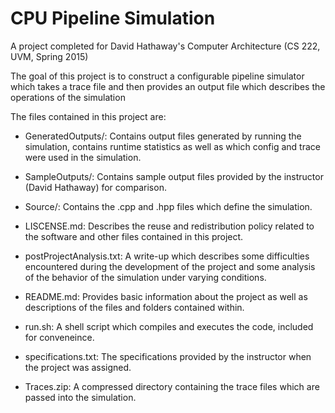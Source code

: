 # CPU Pipeline Simulation

A project completed for David Hathaway's Computer Architecture (CS 222, UVM, Spring 2015)

The goal of this project is to construct a configurable pipeline simulator which takes a trace file and then provides an output file which describes the operations of the simulation

The files contained in this project are:

- GeneratedOutputs/: Contains output files generated by running the simulation, contains runtime statistics as well as which config and trace were used in the simulation.

- SampleOutputs/: Contains sample output files provided by the instructor (David Hathaway) for comparison.

- Source/: Contains the .cpp and .hpp files which define the simulation.

- LISCENSE.md: Describes the reuse and redistribution policy related to the software and other files contained in this project.

- postProjectAnalysis.txt: A write-up which describes some difficulties encountered during the development of the project and some analysis of the behavior of the simulation under varying conditions.

- README.md: Provides basic information about the project as well as descriptions of the files and folders contained within.

- run.sh: A shell script which compiles and executes the code, included for conveneince.

- specifications.txt: The specifications provided by the instructor when the project was assigned.

- Traces.zip: A compressed directory containing the trace files which are passed into the simulation.